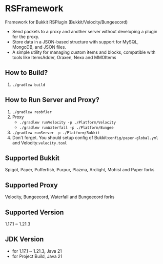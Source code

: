 # RSFramework
Framework for Bukkit RSPlugin (Bukkit/Velocity/Bungeecord)
- Send packets to a proxy and another server without developing a plugin for the proxy.
- Store data in a JSON-based structure with support for MySQL, MongoDB, and JSON files.
- A simple utility for managing custom items and blocks, compatible with tools like ItemsAdder, Oraxen, Nexo and MMOItems​

## How to Build?
1. `./gradlew build`

## How to Run Server and Proxy?

1. `./gradlew reobfJar`
2. Proxy
    - `./gradlew runVelocity -p ./Platform/Velocity`
    - `./gradlew runWaterfall -p ./Platform/Bungee`
3. `./gradlew runServer -p ./Platform/Bukkit`
4. Don't forget. You should setup config of Bukkit:`config/paper-global.yml` and Velocity:`velocity.toml`

## Supported Bukkit
Spigot, Paper, Pufferfish, Purpur, Plazma, Arclight, Mohist
and Paper forks

## Supported Proxy
Velocity, Bungeecord, Waterfall and Bungeecord forks

## Supported Version
1.17.1 ~ 1.21.3

## JDK Version
- for 1.17.1 ~ 1.21.3, Java 21
- for Project Build, Java 21